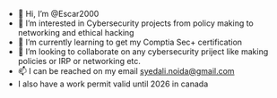 - 👋 Hi, I’m @Escar2000
- 👀 I’m interested in Cybersecurity projects from policy making to networking and ethical hacking 
- 🌱 I’m currently learning to get my Comptia Sec+ certification
- 💞️ I’m looking to collaborate on any cybersecurity priject like making policies or IRP or networking etc.
- 📫 I can be reached on my email syedali.noida@gmail.com 
- I also have a work permit valid until 2026 in canada

<!---
Escar2000/Escar2000 is a ✨ special ✨ repository because its `README.md` (this file) appears on your GitHub profile.
You can click the Preview link to take a look at your changes.
--->
